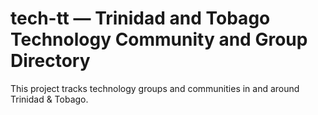 # tech-tt — Trinidad and Tobago Technology Community and Group Directory
This project tracks technology groups and communities in and around Trinidad & Tobago.